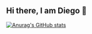 ## Hi there, I am Diego 👋

[![Anurag's GitHub stats](https://github-readme-stats.vercel.app/api?username=diegoguerra11)](https://github.com/anuraghazra/github-readme-stats)
<!--
**diegoguerra11/diegoguerra11** is a ✨ _special_ ✨ repository because its `README.md` (this file) appears on your GitHub profile.

Here are some ideas to get you started:

- 🔭 I’m currently working on ...
- 🌱 I’m currently learning ...
- 👯 I’m looking to collaborate on ...
- 🤔 I’m looking for help with ...
- 💬 Ask me about ...
- 📫 How to reach me: ...
- 😄 Pronouns: ...
- ⚡ Fun fact: ...
-->
